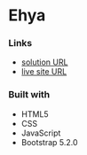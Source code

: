 # Ehya

### Links

- [solution URL](https://github.com/mohamed-dahni/ehya/edit)
- [live site URL](https://mohamed-dahni.github.io/ehya)

### Built with

- HTML5
- CSS
- JavaScript
- Bootstrap 5.2.0
